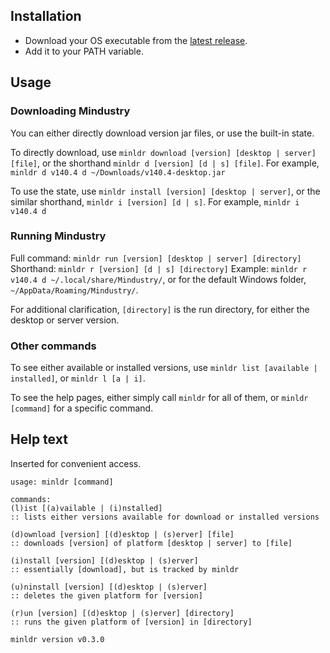 ## Installation

- Download your OS executable from the [latest release](https://github.com/NiChrosia/minloader/releases/latest).
- Add it to your PATH variable.

## Usage

### Downloading Mindustry

You can either directly download version jar files, or use the built-in state.

To directly download, use `minldr download [version] [desktop | server] [file]`, or the shorthand `minldr d [version] [d | s] [file]`. For example,
`minldr d v140.4 d ~/Downloads/v140.4-desktop.jar`

To use the state, use `minldr install [version] [desktop | server]`, or the similar shorthand, `minldr i [version] [d | s]`. For example,
`minldr i v140.4 d`

### Running Mindustry

Full command: `minldr run [version] [desktop | server] [directory]`
Shorthand: `minldr r [version] [d | s] [directory]`
Example: `minldr r v140.4 d ~/.local/share/Mindustry/`, or for the default Windows folder, `~/AppData/Roaming/Mindustry/`.

For additional clarification, `[directory]` is the run directory, for either the desktop or server version.

### Other commands

To see either available or installed versions, use `minldr list [available | installed]`, or `minldr l [a | i]`.

To see the help pages, either simply call `minldr` for all of them, or `minldr [command]` for a specific command.

## Help text

Inserted for convenient access.

```
usage: minldr [command]

commands:
(l)ist [(a)vailable | (i)nstalled]
:: lists either versions available for download or installed versions

(d)ownload [version] [(d)esktop | (s)erver] [file]
:: downloads [version] of platform [desktop | server] to [file]

(i)nstall [version] [(d)esktop | (s)erver]
:: essentially [download], but is tracked by minldr

(u)ninstall [version] [(d)esktop | (s)erver]
:: deletes the given platform for [version]

(r)un [version] [(d)esktop | (s)erver] [directory]
:: runs the given platform of [version] in [directory]

minldr version v0.3.0
```
